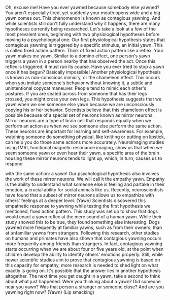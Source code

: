 
Oh, excuse me!
Have you ever yawned
because somebody else yawned?
You aren&#39;t especially tired,
yet suddenly your mouth opens wide
and a big yawn
comes out.
This phenomenon is known
as contagious yawning.
And while scientists still
don&#39;t fully understand
why it happens,
there are many hypotheses
currently being researched.
Let&#39;s take a look at a few
of the most prevalent ones,
beginning with two
physiological hypotheses
before moving to a psychological one.
Our first physiological hypothesis
states that contagious yawning
is triggered by a specific stimulus,
an initial yawn.
This is called fixed action pattern.
Think of fixed action pattern
like a reflex.
Your yawn makes me yawn.
Similar to a domino effect,
one person&#39;s yawn triggers a yawn
in a person nearby
that has observed the act.
Once this reflex is triggered,
it must run its course.
Have you ever tried to stop
a yawn once it has begun?
Basically impossible!
Another physiological hypothesis
is known as non-conscious mimicry,
or the chameleon effect.
This occurs when you
imitate someone&#39;s behavior
without knowing it,
a subtle and unintentional
copycat maneuver.
People tend to mimic
each other&#39;s postures.
If you are seated across from someone
that has their legs crossed,
you might cross your own legs.
This hypothesis suggests
that we yawn when we see someone else yawn
because we are unconsciously copying
his or her behavior.
Scientists believe that this chameleon
effect is possible
because of a special set of neurons
known as mirror neurons.
Mirror neurons are a type of brain cell
that responds equally
when we perform an action
as when we see someone else
perform the same action.
These neurons are important
for learning and self-awareness.
For example, watching someone
do something physical,
like knitting or putting on lipstick,
can help you do those same
actions more accurately.
Neuroimaging studies using fMRI,
functional magnetic resonance imaging,
show us that when we seem someone yawn
or even hear their yawn,
a specific area of the brain
housing these mirror neurons
tends to light up,
which, in turn, causes us to respond

with the same action:
a yawn!
Our psychological hypothesis also involves
the work of these mirror neurons.
We will call it the empathy yawn.
Empathy is the ability to understand
what someone else is feeling
and partake in their emotion,
a crucial ability
for social animals like us.
Recently, neuroscientists have found
that a subset of mirror neurons
allows us to empathize
with others&#39; feelings
at a deeper level.
(Yawn)
Scientists discovered
this empathetic response to yawning
while testing the first
hypothesis we mentioned,
fixed action pattern.
This study was set up to show
that dogs would enact a yawn reflex
at the mere sound of a human yawn.
While their study showed this to be true,
they found something else interesting.
Dogs yawned more frequently
at familiar yawns,
such as from their owners,
than at unfamiliar yawns from strangers.
Following this research,
other studies on humans and primates
have also shown that contagious yawning
occurs more frequently
among friends than strangers.
In fact, contagious
yawning starts occurring
when we are about four or five years old,
at the point when children
develop the ability to identify
others&#39; emotions properly.
Still, while newer scientific studies aim
to prove that contagious yawning
is based on this capacity for empathy,
more research is needed to shed light
on what exactly is going on.
It&#39;s possible that the answer lies
in another hypothesis altogether.
The next time you get caught in a yawn,
take a second to think
about what just happened.
Were you thinking about a yawn?
Did someone near you yawn?
Was that person a stranger
or someone close?
And are you yawning right now?
(Yawn)
(Lip smacking)
